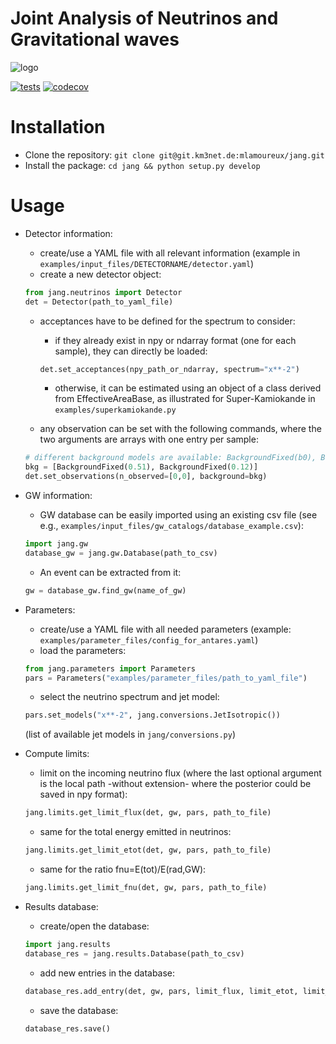 Joint Analysis of Neutrinos and Gravitational waves
===================================================

![logo](https://github.com/mlamo/pyjang/blob/main/doc/logo.png?raw=true)

[![tests](https://github.com/mlamo/pyjang/actions/workflows/tests.yml/badge.svg)](https://github.com/mlamo/pyjang/actions/workflows/tests.yml)
[![codecov](https://codecov.io/gh/mlamo/pyjang/branch/main/graph/badge.svg?token=PVBSZ9P7TR)](https://codecov.io/gh/mlamo/pyjang)

Installation
===================================================

* Clone the repository: ``git clone git@git.km3net.de:mlamoureux/jang.git``
* Install the package: ``cd jang && python setup.py develop``

Usage
===================================================

* Detector information:
   * create/use a YAML file with all relevant information (example in ``examples/input_files/DETECTORNAME/detector.yaml``)
   * create a new detector object:
   ```python
   from jang.neutrinos import Detector
   det = Detector(path_to_yaml_file)
   ```

   * acceptances have to be defined for the spectrum to consider:
      * if they already exist in npy or ndarray format (one for each sample), they can directly be loaded:
      ```python
      det.set_acceptances(npy_path_or_ndarray, spectrum="x**-2")
      ```

      * otherwise, it can be estimated using an object of a class derived from EffectiveAreaBase, as illustrated for Super-Kamiokande in ``examples/superkamiokande.py``

   * any observation can be set with the following commands, where the two arguments are arrays with one entry per sample:
   ```python
   # different background models are available: BackgroundFixed(b0), BackgroundGaussian(b0, deltab), BackgroundPoisson(Noff, Nregionsoff)
   bkg = [BackgroundFixed(0.51), BackgroundFixed(0.12)]
   det.set_observations(n_observed=[0,0], background=bkg)
   ```

* GW information:
   * GW database can be easily imported using an existing csv file (see e.g., ``examples/input_files/gw_catalogs/database_example.csv``):
   ```python
   import jang.gw
   database_gw = jang.gw.Database(path_to_csv)
   ```

   * An event can be extracted from it:
   ```python
   gw = database_gw.find_gw(name_of_gw)
   ```

* Parameters:
   * create/use a YAML file with all needed parameters (example: ``examples/parameter_files/config_for_antares.yaml``)
   * load the parameters:
   ```python
   from jang.parameters import Parameters
   pars = Parameters("examples/parameter_files/path_to_yaml_file")
   ```

   * select the neutrino spectrum and jet model:
   ```python
   pars.set_models("x**-2", jang.conversions.JetIsotropic())
   ```

   (list of available jet models in ``jang/conversions.py``)

* Compute limits:
   * limit on the incoming neutrino flux (where the last optional argument is the local path -without extension- where the posterior could be saved in npy format):
   ```python
   jang.limits.get_limit_flux(det, gw, pars, path_to_file)
   ```

   * same for the total energy emitted in neutrinos:
   ```python
   jang.limits.get_limit_etot(det, gw, pars, path_to_file)
   ```

   * same for the ratio fnu=E(tot)/E(rad,GW):
   ```python
   jang.limits.get_limit_fnu(det, gw, pars, path_to_file)
   ```

* Results database:
   * create/open the database:
   ``` python
   import jang.results
   database_res = jang.results.Database(path_to_csv)
   ```

   * add new entries in the database:
   ```python
   database_res.add_entry(det, gw, pars, limit_flux, limit_etot, limit_fnu, path_to_flux, path_to_etot, path_to_fnu)
   ```

   * save the database:
   ```python
   database_res.save()
   ```
